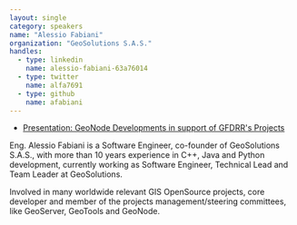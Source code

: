 ```yaml
---
layout: single
category: speakers
name: "Alessio Fabiani"
organization: "GeoSolutions S.A.S."
handles:
  - type: linkedin
    name: alessio-fabiani-63a76014
  - type: twitter
    name: alfa7691
  - type: github
    name: afabiani
---
```

- [Presentation: GeoNode Developments in support of GFDRR's Projects](https://drive.google.com/open?id=0B06eje-okFO2Y25SN2xIbXV0VzQ)

Eng. Alessio Fabiani is a Software Engineer, co-founder of GeoSolutions S.A.S., with more than 10 years experience in C++, Java and Python development, currently working as Software Engineer, Technical Lead and Team Leader at GeoSolutions.

Involved in many worldwide relevant GIS OpenSource projects, core developer and member of the projects management/steering committees, like GeoServer, GeoTools and GeoNode.
